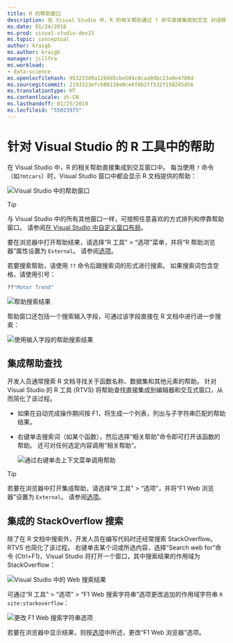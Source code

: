 ```yaml
---
title: R 的帮助窗口
description: 在 Visual Studio 中，R 的相关帮助通过 ? 命令直接集成到交互 对话框。
ms.date: 01/24/2018
ms.prod: visual-studio-dev15
ms.topic: conceptual
author: kraigb
ms.author: kraigb
manager: jillfra
ms.workload:
- data-science
ms.openlocfilehash: 953233d9a1260d5cbe504c8caa9dbc23a0e4700d
ms.sourcegitcommit: 2193323efc608118e0ce6f6b2ff532f158245d56
ms.translationtype: HT
ms.contentlocale: zh-CN
ms.lasthandoff: 01/25/2019
ms.locfileid: "55023975"
---
```

# <a name="help-in-r-tools-for-visual-studio"></a>针对 Visual Studio 的 R 工具中的帮助

在 Visual Studio 中，R 的相关帮助直接集成到交互窗口中。 每当使用 `?` 命令（如`?mtcars`）时，Visual Studio 窗口中都会显示 R 文档提供的帮助：

![Visual Studio 中的帮助窗口](media/help-window.png)

> [!Tip]
> 与 Visual Studio 中的所有其他窗口一样，可按照任意喜欢的方式排列和停靠帮助窗口。 请参阅[在 Visual Studio 中自定义窗口布局](../ide/customizing-window-layouts-in-visual-studio.md)。
>
> 要在浏览器中打开帮助结果，请选择“R 工具” > “选项”菜单，并将“R 帮助浏览器”属性设置为 `External`。 请参阅[选项](options-for-r-tools-in-visual-studio.md)。

若要搜索帮助，请使用 `??` 命令后跟搜索词的形式进行搜索。 如果搜索词包含空格，请使用引号：

```R
??"Motor Trend"
```

![帮助搜索结果](media/help-search1.png)

帮助窗口还包括一个搜索输入字段，可通过该字段直接在 R 文档中进行进一步搜索：

![使用输入字段的帮助搜索结果](media/help-search2.png)

## <a name="integrated-help-lookup"></a>集成帮助查找

开发人员通常搜索 R 文档寻找关于函数名称、数据集和其他元素的帮助。 针对 Visual Studio 的 R 工具 (RTVS) 将帮助查找直接集成到编辑器和交互式窗口，从而简化了该过程。

- 如果在自动完成操作期间按 F1，将生成一个列表，列出与子字符串匹配的帮助结果。
- 右键单击搜索词（如某个函数），然后选择“相关帮助”命令即可打开该函数的帮助。 还可对任何选定内容调用“相关帮助”。

    ![通过右键单击上下文菜单调用帮助](media/help-right-click.png)

> [!Tip]
> 若要在浏览器中打开集成帮助，请选择“R 工具” > “选项”，并将“F1 Web 浏览器”设置为 `External`。 请参阅[选项](options-for-r-tools-in-visual-studio.md)。

## <a name="integrated-stackoverflow-search"></a>集成的 StackOverflow 搜索

除了在 R 文档中搜索外，开发人员在编写代码时还经常搜索 StackOverflow。 RTVS 也简化了该过程。 右键单击某个词或所选内容，选择“Search web for”命令 (Ctrl+F1)，Visual Studio 将打开一个窗口，其中搜索结果的作用域为 StackOverflow：

![Visual Studio 中的 Web 搜索结果](media/help-web-search-results.png)

可通过“R 工具” > “选项” > “F1 Web 搜索字符串”选项更改追加的作用域字符串 `R site:stackoverflow`：

![更改 F1 Web 搜索字符串选项](media/options-dialog.png)

若要在浏览器中显示结果，则按[选项](options-for-r-tools-in-visual-studio.md)中所述，更改“F1 Web 浏览器”选项。